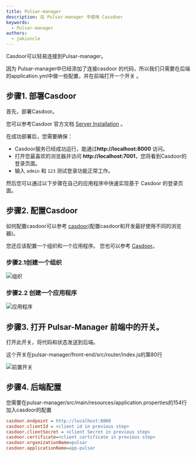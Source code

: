 ```yaml
---
title: Pulsar-manager
description: 在 Pulsar-manager 中使用 Cassdoor
keywords:
  - Pulsar-manager
authors:
  - jakiuncle
---
```


Casdoor可以轻易连接到Pulsar-manager。

因为 Pulsar-manager中已经添加了连接casdoor 的代码，所以我们只需要在后端的application.yml中做一些配置，并在前端打开一个开关 。

## 步骤1. 部署Casdoor

首先，部署Casdoor。

您可以参考Casdoor 官方文档 [Server Installation](/docs/basic/server-installation) 。

在成功部署后，您需要确保：

- Casdoor服务已经成功运行，能通过**http://localhost:8000** 访问。
- 打开您最喜欢的浏览器并访问 **http://localhost:7001**，您将看到Casdoor的登录页面。
- 输入 `admin` 和 `123` 测试登录功能正常工作。

然后您可以通过以下步骤在自己的应用程序中快速实现基于 Casdoor 的登录页面。

## 步骤2. 配置Casdoor

如何配置casdoor可以参考 [casdoor](https://door.casdoor.com/login)(配置casdoor和开发最好使用不同的浏览器)。

您还应该配置一个组织和一个应用程序。 您也可以参考 [Casdoor](https://door.casdoor.com/login)。

### 步骤2.1创建一个组织

![组织](/img/integration/java/Pulsar-manager/editOrganization.png)

### 步骤2.2 创建一个应用程序

![应用程序](/img/integration/java/Pulsar-manager/editApplication.png)

## 步骤3. 打开 Pulsar-Manager 前端中的开关。

打开此开关，将代码和状态发送到后端。

这个开关在pulsar-manager/front-end/src/router/index.js的第80行

![前置开关](/img/integration/java/Pulsar-manager/frontSwitch.png)

## 步骤4. 后端配置

您需要在pulsar-manager/src/main/resources/application.properties的154行加入casdoor的配置

```ini
casdoor.endpoint = http://localhost:8000
casdoor.clientId = <client id in previous step>
casdoor.clientSecret = <client Secret in previous step>
casdoor.certificate=<client certificate in previous step>
casdoor.organizationName=pulsar
casdoor.applicationName=app-pulsar
```
